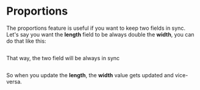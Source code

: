 # Proportions

The proportions feature is useful if you want to keep two fields in sync.  
Let's say you want the **length** field to be always double the **width**,
you can do that like this:

<img srcset="/dynamicproduct/images/proportion.jpg 2x">

That way, the two field will be always in sync

<img srcset="/dynamicproduct/images/proportion-values.jpg 2x" class="padding border">

So when you update the **length**, the **width** value gets updated and vice-versa.
